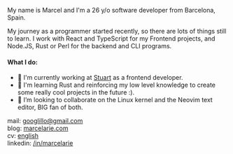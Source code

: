 My name is Marcel and I'm a 26 y/o software developer from Barcelona, Spain.

My journey as a programmer started recently, so there are lots of things still
to learn. I work with React and TypeScript for my Frontend projects, and
Node.JS, Rust or Perl for the backend and CLI programs.

#### What I do:

-   🦾 I'm currently working at [Stuart](https://github.com/StuartApp) as a
    frontend developer.
-   🌱 I'm learning Rust and reinforcing my low level knowledge to create some
    really cool projects in the future :).
-   💯 I’m looking to collaborate on the Linux kernel and the Neovim text
    editor, BIG fan of both.

mail: [ googlillo@gmail.com ](googlillo@gmail.com)\
blog: [marcelarie.com](https://www.marcelarie.com)\
cv: [english](./marcel-cv.md)\
linkedin: [/in/marcelarie](https://www.linkedin.com/in/marcelarie/)
